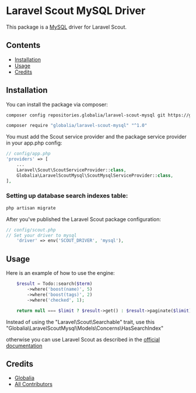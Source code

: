 # Laravel Scout MySQL Driver

This package is a [MySQL](https://www.mysql.com/) driver for Laravel Scout.

## Contents

- [Installation](#installation)
- [Usage](#usage)
- [Credits](#credits)

## Installation

You can install the package via composer:

```bash
composer config repositories.globalia/laravel-scout-mysql git https://github.com/globalia/laravel-scout-mysql.git

composer require "globalia/laravel-scout-mysql" "^1.0"
```

You must add the Scout service provider and the package service provider in your app.php config:

```php
// config/app.php
'providers' => [
    ...
    Laravel\Scout\ScoutServiceProvider::class,
    Globalia\LaravelScoutMysql\ScoutMysqlServiceProvider::class,
],
```
### Setting up database search indexes table:

```php
php artisan migrate
```

After you've published the Laravel Scout package configuration:

```php
// config/scout.php
// Set your driver to mysql
    'driver' => env('SCOUT_DRIVER', 'mysql'),
```

## Usage

Here is an example of how to use the engine:

```php
    $result = Todo::search($term)
        ->where('boost(name)', 5)
        ->where('boost(tags)', 2)
        ->where('checked', 1);

    return null === $limit ? $result->get() : $result->paginate($limit);
```

Instead of using the "Laravel\Scout\Searchable" trait, use this "Globalia\LaravelScoutMysql\Models\Concerns\HasSearchIndex"

otherwise you can use Laravel Scout as described in the [official documentation](https://laravel.com/docs/5.4/scout)

## Credits

- [Globalia](https://github.com/globalia)
- [All Contributors](../../contributors)
